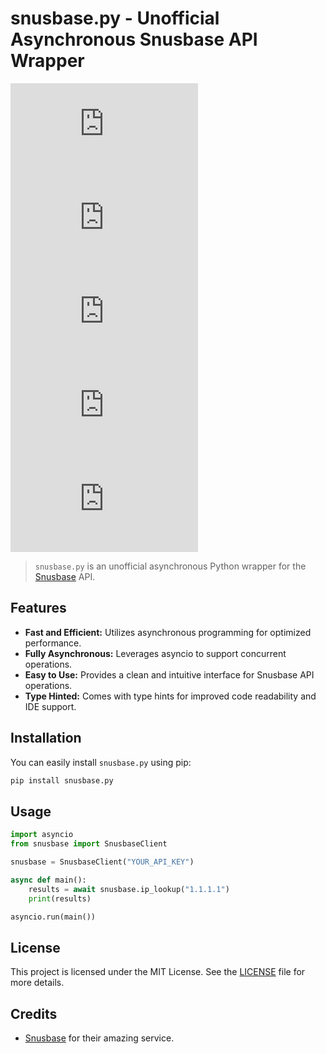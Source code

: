 # snusbase.py - Unofficial Asynchronous Snusbase API Wrapper

[![PyPI - Downloads](https://img.shields.io/pypi/dm/snusbase.py?style=flat-square&label=PyPI%20downloads)](https://pypi.python.org/pypi/snusbase.py)
[![PyPI - Python](https://img.shields.io/pypi/pyversions/snusbase.py?style=flat-square&label=Python%20version)](https://python.org)
[![PyPI - License](https://img.shields.io/pypi/l/snusbase.py?style=flat-square&label=License)](LICENSE)
[![PyPI - Version](https://img.shields.io/pypi/v/snusbase.py?style=flat-square&label=PyPI%20package%20version)](https://semver.org)
[![PyPI - Status](https://img.shields.io/pypi/status/snusbase.py?style=flat-square&&label=PyPI%20Status)](https://pypi.python.org/pypi/snusbase.py)

> `snusbase.py` is an unofficial asynchronous Python wrapper for the [Snusbase](https://snusbase.com/) API.

## Features

-   **Fast and Efficient:** Utilizes asynchronous programming for optimized performance.
-   **Fully Asynchronous:** Leverages asyncio to support concurrent operations.
-   **Easy to Use:** Provides a clean and intuitive interface for Snusbase API operations.
-   **Type Hinted:** Comes with type hints for improved code readability and IDE support.

## Installation

You can easily install `snusbase.py` using pip:

```bash
pip install snusbase.py
```

## Usage

```py
import asyncio
from snusbase import SnusbaseClient

snusbase = SnusbaseClient("YOUR_API_KEY")

async def main():
    results = await snusbase.ip_lookup("1.1.1.1")
    print(results)

asyncio.run(main())
```

## License

This project is licensed under the MIT License. See the [LICENSE](LICENSE) file for more details.

## Credits

-   [Snusbase](https://snusbase.com/) for their amazing service.

